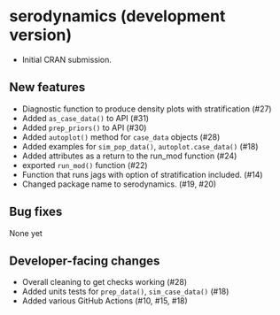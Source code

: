 # serodynamics (development version)

* Initial CRAN submission.

## New features

* Diagnostic function to produce density plots with stratification (#27)
* Added `as_case_data()` to API (#31)
* Added `prep_priors()` to API (#30)
* Added `autoplot()` method for `case_data` objects (#28)
* Added examples for `sim_pop_data()`, `autoplot.case_data()` (#18)
* Added attributes as a return to the run_mod function (#24)
* exported `run_mod()` function (#22)
* Function that runs jags with option of stratification included. (#14)
* Changed package name to serodynamics. (#19, #20)

## Bug fixes

None yet

## Developer-facing changes

* Overall cleaning to get checks working (#28)
* Added units tests for `prep_data()`, `sim_case_data()` (#18)
* Added various GitHub Actions (#10, #15, #18)

